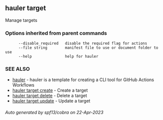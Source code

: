 ## hauler target

Manage targets

### Options inherited from parent commands

```
      --disable_required   disable the required flag for actions
      --file string        manifest file to use or document folder to use
      --help               help for hauler
```

### SEE ALSO

* [hauler](hauler.md)	 - hauler is a template for creating a CLI tool for GitHub Actions Workflows
* [hauler target create](hauler_target_create.md)	 - Create a target
* [hauler target delete](hauler_target_delete.md)	 - Delete a target
* [hauler target update](hauler_target_update.md)	 - Update a target

###### Auto generated by spf13/cobra on 22-Apr-2023
